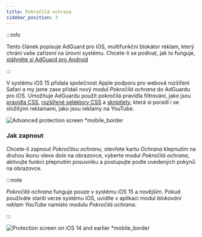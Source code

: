 ```yaml
---
title: Pokročilá ochrana
sidebar_position: 3
---
```


:::info

Tento článek popisuje AdGuard pro iOS, multifunkční blokátor reklam, který chrání vaše zařízení na úrovni systému. Chcete-li se podívat, jak to funguje, [stáhněte si AdGuard pro Android](https://agrd.io/download-kb-adblock)

:::

V systému iOS 15 přidala společnost Apple podporu pro webová rozšíření Safari a my jsme zase přidali nový modul _Pokročilá ochrana_ do AdGuardu pro iOS. Umožňuje AdGuardu použít pokročilá pravidla filtrování, jako jsou [pravidla CSS](/general/ad-filtering/create-own-filters#cosmetic-css-rules), [rozšířené selektory CSS](/general/ad-filtering/create-own-filters#extended-css-selectors) a [skriptlety](/general/ad-filtering/create-own-filters#scriptlets), která si poradí i se složitými reklamami, jako jsou reklamy na YouTube.

![Advanced protection screen \*mobile_border](https://cdn.adtidy.org/public/Adguard/kb/iOS/features/protection_screen_15_en.jpeg)

### Jak zapnout

Chcete-li zapnout _Pokročilou ochranu_, otevřete kartu _Ochrana_ klepnutím na druhou ikonu vlevo dole na obrazovce, vyberte modul _Pokročilá ochrana_, aktivujte funkci přepnutím posuvníku a postupujte podle uvedených pokynů na obrazovce.

:::note

_Pokročilá ochrana_ funguje pouze v systému iOS 15 a novějším. Pokud používáte starší verze systému iOS, uvidíte v aplikaci modul _blokování reklam YouTube_ namísto modulu _Pokročilá ochrana_.

:::

![Protection screen on iOS 14 and earlier \*mobile_border](https://cdn.adtidy.org/public/Adguard/kb/iOS/features/protection_screen_14_en.jpeg)
